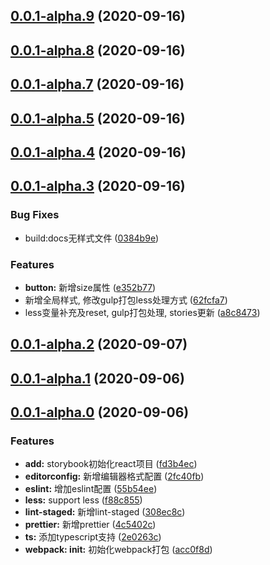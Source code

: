 ## [0.0.1-alpha.9](https://github.com/wont-org/react-ui/compare/v0.0.1-alpha.8...v0.0.1-alpha.9) (2020-09-16)



## [0.0.1-alpha.8](https://github.com/wont-org/react-ui/compare/v0.0.1-alpha.7...v0.0.1-alpha.8) (2020-09-16)



## [0.0.1-alpha.7](https://github.com/wont-org/react-ui/compare/v0.0.1-alpha.5...v0.0.1-alpha.7) (2020-09-16)



## [0.0.1-alpha.5](https://github.com/wont-org/react-ui/compare/v0.0.1-alpha.4...v0.0.1-alpha.5) (2020-09-16)



## [0.0.1-alpha.4](https://github.com/wont-org/react-ui/compare/v0.0.1-alpha.3...v0.0.1-alpha.4) (2020-09-16)



## [0.0.1-alpha.3](https://github.com/wont-org/react-ui/compare/v0.0.1-alpha.2...v0.0.1-alpha.3) (2020-09-16)


### Bug Fixes

* build:docs无样式文件 ([0384b9e](https://github.com/wont-org/react-ui/commit/0384b9e2641911dae755d3a42e54dc619705170c))


### Features

* **button:** 新增size属性 ([e352b77](https://github.com/wont-org/react-ui/commit/e352b775f8eda890c62153efc3a12ad504b8a750))
* 新增全局样式, 修改gulp打包less处理方式 ([62fcfa7](https://github.com/wont-org/react-ui/commit/62fcfa7429ab34e8afa5484ae392faf8baf33eac))
* less变量补充及reset, gulp打包处理, stories更新 ([a8c8473](https://github.com/wont-org/react-ui/commit/a8c84737ecc72c9ae2f0e81089347be03dcdaa85))



## [0.0.1-alpha.2](https://github.com/wont-org/react-ui/compare/v0.0.1-alpha.1...v0.0.1-alpha.2) (2020-09-07)



## [0.0.1-alpha.1](https://github.com/wont-org/react-ui/compare/v0.0.1-alpha.0...v0.0.1-alpha.1) (2020-09-06)



## [0.0.1-alpha.0](https://github.com/wont-org/react-ui/compare/fd3b4ecacdd65b84c8cc2dc5ea1b185ca6d305ab...v0.0.1-alpha.0) (2020-09-06)


### Features

* **add:** storybook初始化react项目 ([fd3b4ec](https://github.com/wont-org/react-ui/commit/fd3b4ecacdd65b84c8cc2dc5ea1b185ca6d305ab))
* **editorconfig:** 新增编辑器格式配置 ([2fc40fb](https://github.com/wont-org/react-ui/commit/2fc40fb19896e2c335f55b414f7c85a13e793719))
* **eslint:** 增加eslint配置 ([55b54ee](https://github.com/wont-org/react-ui/commit/55b54ee07af0a8678781c51ec6a506390769610d))
* **less:** support less ([f88c855](https://github.com/wont-org/react-ui/commit/f88c855fffadf2075719b7f7c8f2739add586e53))
* **lint-staged:** 新增lint-staged ([308ec8c](https://github.com/wont-org/react-ui/commit/308ec8c51142c5f921694f361f22c8bc2685c8df))
* **prettier:** 新增prettier ([4c5402c](https://github.com/wont-org/react-ui/commit/4c5402c652e681b118c32283863b6134847f08ce))
* **ts:** 添加typescript支持 ([2e0263c](https://github.com/wont-org/react-ui/commit/2e0263c7bc12bce6dd1c2a8e802ce19ca42c5015))
* **webpack: init:** 初始化webpack打包 ([acc0f8d](https://github.com/wont-org/react-ui/commit/acc0f8d5dcec5cc61c4e17dee27573ad891b7fef))



